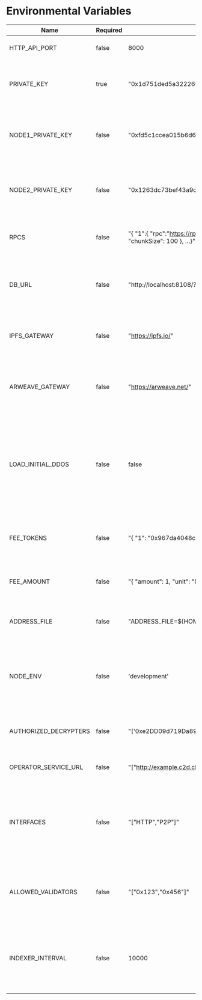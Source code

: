 # Environmental Variables

| Name                  | Required | Example Value                                                                                                           | Description                                                                                                                                       |
| --------------------- | -------- | ----------------------------------------------------------------------------------------------------------------------- | ------------------------------------------------------------------------------------------------------------------------------------------------- |
| HTTP_API_PORT         | false    | 8000                                                                                                                    | Port number for the HTTP API.                                                                                                                     |
| PRIVATE_KEY           | true     | "0x1d751ded5a32226054cd2e71261039b65afb9ee1c746d055dd699b1150a5befc"                                                    | The private key for the node, required for node operations.                                                                                       |
| NODE1_PRIVATE_KEY     | false    | "0xfd5c1ccea015b6d663618850824154a3b3fb2882c46cefb05b9a93fea8c3d215"                                                    | Used on test environments, specifically CI, represents the private key for node 1.                                                                |
| NODE2_PRIVATE_KEY     | false    | "0x1263dc73bef43a9da06149c7e598f52025bf4027f1d6c13896b71e81bb9233fb"                                                    | Used on test environments, specifically CI, represents the private key for node 2.                                                                |
| RPCS                  | false    | "{ \"1\":{ \"rpc\":\"https://rpc.eth.gateway.fm\", \"chainId\": 1, \"network\": \"mainet\", \"chunkSize\": 100 }, ...}" | JSON object defining RPC endpoints for various networks.                                                                                          |
| DB_URL                | false    | "http://localhost:8108/?apiKey=xyz"                                                                                     | URL for connecting to the database. Required for running a database with the node.                                                                |
| IPFS_GATEWAY          | false    | "https://ipfs.io/"                                                                                                      | The gateway URL for IPFS, used for downloading files from IPFS.                                                                                   |
| ARWEAVE_GATEWAY       | false    | "https://arweave.net/"                                                                                                  | The gateway URL for Arweave, used for downloading files from Arweave.                                                                             |
| LOAD_INITIAL_DDOS     | false    | false                                                                                                                   | If set, the node will load initial DDOs from JSON files at startup. This is useful for testing or bootstrapping the network with predefined data. |
| FEE_TOKENS            | false    | "{ \"1\": \"0x967da4048cD07aB37855c090aAF366e4ce1b9F48\", ...}"                                                         | Mapping of chain IDs to token addresses for setting fees in the network.                                                                          |
| FEE_AMOUNT            | false    | "{ \"amount\": 1, \"unit\": \"MB\" }"                                                                                   | Specifies the fee amount and unit (e.g., MB for megabytes).                                                                                       |
| ADDRESS_FILE          | false    | "ADDRESS_FILE=${HOME}/.ocean/ocean-contracts/artifacts/address.json"                                                    | File location where Ocean contract addresses are saved.                                                                                           |
| NODE_ENV              | false    | 'development'                                                                                                           | Typically used to specify the environment (e.g., development, production) the node is running in.                                                 |
| AUTHORIZED_DECRYPTERS | false    | "['0xe2DD09d719Da89e5a3D0F2549c7E24566e947260']                                                                         | A JSON array of addresses that are authorized to decrypt data.                                                                                    |
| OPERATOR_SERVICE_URL  | false    | "[\"http://example.c2d.cluster1.com\",\"http://example.cd2.cluster2.com\"]"                                             | Configures C2D cluster URLs for the node.                                                                                                         |
| INTERFACES            | false    | "[\"HTTP\",\"P2P\"]"                                                                                                    | Network interfaces the node supports, e.g., HTTP and P2P. By default, if not specified, both are supported.                                       |
| ALLOWED_VALIDATORS    | false    | "[\"0x123\",\"0x456\"]"                                                                                                 | Array of addresses for allowed validators to verify asset signatures before indexing.                                                             |
| INDEXER_INTERVAL      | false    | 10000                                                                                                                   | Sets the interval in milliseconds for the indexer to crawl. The default is 30 seconds if not set.                                                 |
